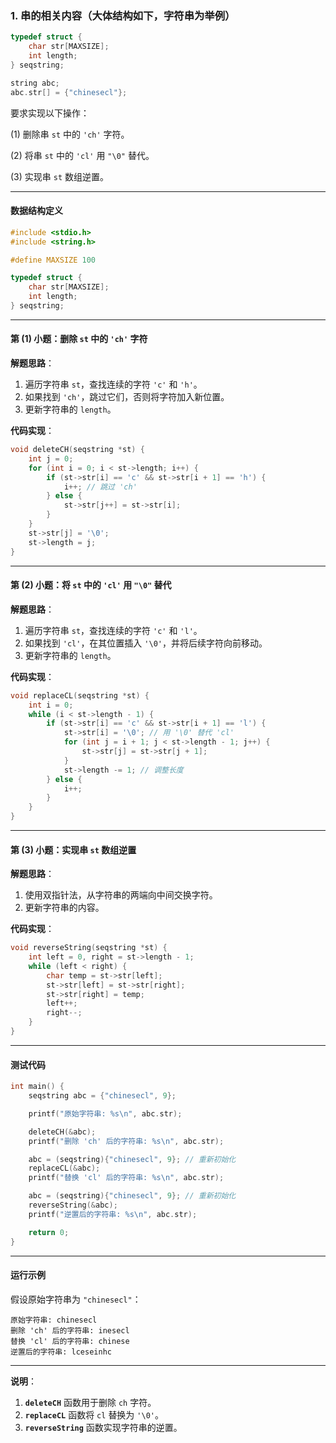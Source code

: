 ### 1. 串的相关内容（大体结构如下，字符串为举例）

   ```c
   typedef struct {
       char str[MAXSIZE];
       int length;
   } seqstring;

   string abc;
   abc.str[] = {"chinesecl"};
   ```

   要求实现以下操作：

   (1) 删除串 `st` 中的 `'ch'` 字符。

   (2) 将串 `st` 中的 `'cl'` 用 `"\0"` 替代。

   (3) 实现串 `st` 数组逆置。

---

#### 数据结构定义

```c
#include <stdio.h>
#include <string.h>

#define MAXSIZE 100

typedef struct {
    char str[MAXSIZE];
    int length;
} seqstring;
```

---

#### 第 (1) 小题：删除 `st` 中的 `'ch'` 字符

**解题思路**：

1. 遍历字符串 `st`，查找连续的字符 `'c'` 和 `'h'`。
2. 如果找到 `'ch'`，跳过它们，否则将字符加入新位置。
3. 更新字符串的 `length`。

**代码实现**：

```c
void deleteCH(seqstring *st) {
    int j = 0;
    for (int i = 0; i < st->length; i++) {
        if (st->str[i] == 'c' && st->str[i + 1] == 'h') {
            i++; // 跳过 'ch'
        } else {
            st->str[j++] = st->str[i];
        }
    }
    st->str[j] = '\0';
    st->length = j;
}
```

---

#### 第 (2) 小题：将 `st` 中的 `'cl'` 用 `"\0"` 替代

**解题思路**：

1. 遍历字符串 `st`，查找连续的字符 `'c'` 和 `'l'`。
2. 如果找到 `'cl'`，在其位置插入 `'\0'`，并将后续字符向前移动。
3. 更新字符串的 `length`。

**代码实现**：

```c
void replaceCL(seqstring *st) {
    int i = 0;
    while (i < st->length - 1) {
        if (st->str[i] == 'c' && st->str[i + 1] == 'l') {
            st->str[i] = '\0'; // 用 '\0' 替代 'cl'
            for (int j = i + 1; j < st->length - 1; j++) {
                st->str[j] = st->str[j + 1];
            }
            st->length -= 1; // 调整长度
        } else {
            i++;
        }
    }
}
```

---

#### 第 (3) 小题：实现串 `st` 数组逆置

**解题思路**：

1. 使用双指针法，从字符串的两端向中间交换字符。
2. 更新字符串的内容。

**代码实现**：

```c
void reverseString(seqstring *st) {
    int left = 0, right = st->length - 1;
    while (left < right) {
        char temp = st->str[left];
        st->str[left] = st->str[right];
        st->str[right] = temp;
        left++;
        right--;
    }
}
```

---

#### 测试代码

```c
int main() {
    seqstring abc = {"chinesecl", 9};

    printf("原始字符串: %s\n", abc.str);

    deleteCH(&abc);
    printf("删除 'ch' 后的字符串: %s\n", abc.str);

    abc = (seqstring){"chinesecl", 9}; // 重新初始化
    replaceCL(&abc);
    printf("替换 'cl' 后的字符串: %s\n", abc.str);

    abc = (seqstring){"chinesecl", 9}; // 重新初始化
    reverseString(&abc);
    printf("逆置后的字符串: %s\n", abc.str);

    return 0;
}
```

---

#### 运行示例

假设原始字符串为 `"chinesecl"`：

```
原始字符串: chinesecl
删除 'ch' 后的字符串: inesecl
替换 'cl' 后的字符串: chinese
逆置后的字符串: lceseinhc
```

--- 

**说明**：

1. **`deleteCH`** 函数用于删除 `ch` 字符。
2. **`replaceCL`** 函数将 `cl` 替换为 `'\0'`。
3. **`reverseString`** 函数实现字符串的逆置。
